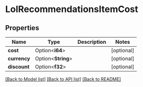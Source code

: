# LolRecommendationsItemCost

## Properties

Name | Type | Description | Notes
------------ | ------------- | ------------- | -------------
**cost** | Option<**i64**> |  | [optional]
**currency** | Option<**String**> |  | [optional]
**discount** | Option<**f32**> |  | [optional]

[[Back to Model list]](../README.md#documentation-for-models) [[Back to API list]](../README.md#documentation-for-api-endpoints) [[Back to README]](../README.md)


